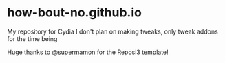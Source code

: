 # how-bout-no.github.io
My repository for Cydia
I don't plan on making tweaks, only tweak addons for the time being

Huge thanks to [@supermamon](https://twitter.com/supermamon) for the Reposi3 template!
